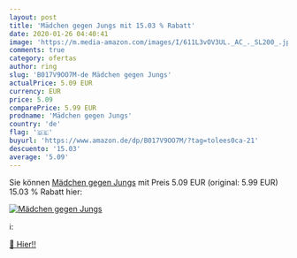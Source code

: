 ```yaml
---
layout: post
title: 'Mädchen gegen Jungs mit 15.03 % Rabatt'
date: 2020-01-26 04:40:41
image: 'https://m.media-amazon.com/images/I/611L3vOV3UL._AC_._SL200_.jpg'
comments: true
category: ofertas
author: ring
slug: 'B017V9OO7M-de Mädchen gegen Jungs'
actualPrice: 5.09 EUR
currency: EUR
price: 5.09
comparePrice: 5.99 EUR
prodname: 'Mädchen gegen Jungs'
country: 'de'
flag: '🇩🇪'
buyurl: 'https://www.amazon.de/dp/B017V9OO7M/?tag=tolees0ca-21'
descuento: '15.03'
average: '5.09'
---
```


Sie können [Mädchen gegen Jungs](https://www.amazon.de/dp/B017V9OO7M/?tag=tolees0ca-21) mit Preis 5.09 EUR (original: 5.99 EUR) 15.03 % Rabatt hier:

[![Mädchen gegen Jungs](https://m.media-amazon.com/images/I/611L3vOV3UL._AC_._SL200_.jpg)](https://www.amazon.de/dp/B017V9OO7M/?tag=tolees0ca-21)

ℹ️:


[🛒 Hier!!](https://www.amazon.de/dp/B017V9OO7M/?tag=tolees0ca-21)
